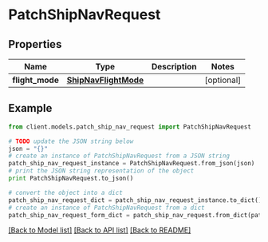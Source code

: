 # PatchShipNavRequest


## Properties

Name | Type | Description | Notes
------------ | ------------- | ------------- | -------------
**flight_mode** | [**ShipNavFlightMode**](ShipNavFlightMode.md) |  | [optional] 

## Example

```python
from client.models.patch_ship_nav_request import PatchShipNavRequest

# TODO update the JSON string below
json = "{}"
# create an instance of PatchShipNavRequest from a JSON string
patch_ship_nav_request_instance = PatchShipNavRequest.from_json(json)
# print the JSON string representation of the object
print PatchShipNavRequest.to_json()

# convert the object into a dict
patch_ship_nav_request_dict = patch_ship_nav_request_instance.to_dict()
# create an instance of PatchShipNavRequest from a dict
patch_ship_nav_request_form_dict = patch_ship_nav_request.from_dict(patch_ship_nav_request_dict)
```
[[Back to Model list]](../README.md#documentation-for-models) [[Back to API list]](../README.md#documentation-for-api-endpoints) [[Back to README]](../README.md)


